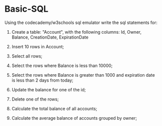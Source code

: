 # Basic-SQL

Using the codecademy/w3schools sql emulator write the sql statements for:
1. Create a table: "Account", with the following columns: Id, Owner, Balance, CreationDate, ExpirationDate

2. Insert 10 rows in Account;

3. Select all rows;

4. Select the rows where Balance is less than 10000;

5. Select the rows where Balance is greater than 1000 and expiration date is less than 2 days from today;

6. Update the balance for one of the id;

7. Delete one of the rows;

8. Calculate the total balance of all accounts;

9. Calculate the average balance of accounts grouped by owner;
